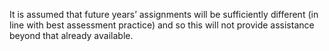 It is assumed that future years’ assignments will be sufficiently different (in line with best assessment practice) and so this will not provide assistance beyond that already available.
